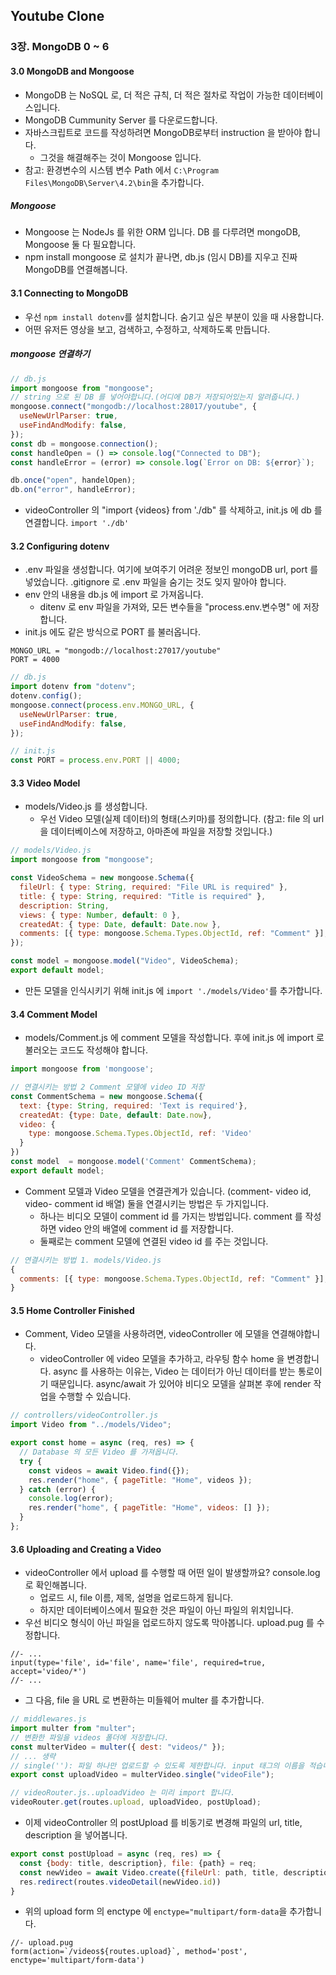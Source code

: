 ## Youtube Clone

### 3장. MongoDB 0 ~ 6

#### 3.0 MongoDB and Mongoose

- MongoDB 는 NoSQL 로, 더 적은 규칙, 더 적은 절차로 작업이 가능한 데이터베이스입니다.
- MongoDB Cummunity Server 를 다운로드합니다.
- 자바스크립트로 코드를 작성하려면 MongoDB로부터 instruction 을 받아야 합니다.
  - 그것을 해결해주는 것이 Mongoose 입니다.
- 참고: 환경변수의 시스템 변수 Path 에서 `C:\Program Files\MongoDB\Server\4.2\bin`을 추가합니다.

##### Mongoose

- Mongoose 는 NodeJs 를 위한 ORM 입니다. DB 를 다루려면 mongoDB, Mongoose 둘 다 필요합니다.
- npm install mongoose 로 설치가 끝나면, db.js (임시 DB)를 지우고 진짜 MongoDB를 연결해봅니다.

#### 3.1 Connecting to MongoDB

- 우선 `npm install dotenv`를 설치합니다. 숨기고 싶은 부분이 있을 때 사용합니다.
- 어떤 유저든 영상을 보고, 검색하고, 수정하고, 삭제하도록 만듭니다.

##### mongoose 연결하기

```javascript
// db.js
import mongoose from "mongoose";
// string 으로 된 DB 를 넣어야합니다.(어디에 DB가 저장되어있는지 알려줍니다.)
mongoose.connect("mongodb://localhost:28017/youtube", {
  useNewUrlParser: true,
  useFindAndModify: false,
});
const db = mongoose.connection();
const handleOpen = () => console.log("Connected to DB");
const handleError = (error) => console.log(`Error on DB: ${error}`);

db.once("open", handelOpen);
db.on("error", handleError);
```

- videoController 의 "import {videos} from './db" 를 삭제하고, init.js 에 db 를 연결합니다. `import './db'`

#### 3.2 Configuring dotenv

- .env 파일을 생성합니다. 여기에 보여주기 어려운 정보인 mongoDB url, port 를 넣었습니다. .gitignore 로 .env 파일을 숨기는 것도 잊지 말아야 합니다.
- env 안의 내용을 db.js 에 import 로 가져옵니다.
  - ditenv 로 env 파일을 가져와, 모든 변수들을 "process.env.변수명" 에 저장합니다.
- init.js 에도 같은 방식으로 PORT 를 불러옵니다.

```envp
MONGO_URL = "mongodb://localhost:27017/youtube"
PORT = 4000
```

```javascript
// db.js
import dotenv from "dotenv";
dotenv.config();
mongoose.connect(process.env.MONGO_URL, {
  useNewUrlParser: true,
  useFindAndModify: false,
});

// init.js
const PORT = process.env.PORT || 4000;
```

#### 3.3 Video Model

- models/Video.js 를 생성합니다.
  - 우선 Video 모델(실제 데이터)의 형태(스키마)를 정의합니다. (참고: file 의 url 을 데이터베이스에 저장하고, 아마존에 파일을 저장할 것입니다.)

```javascript
// models/Video.js
import mongoose from "mongoose";

const VideoSchema = new mongoose.Schema({
  fileUrl: { type: String, required: "File URL is required" },
  title: { type: String, required: "Title is required" },
  description: String,
  views: { type: Number, default: 0 },
  createdAt: { type: Date, default: Date.now },
  comments: [{ type: mongoose.Schema.Types.ObjectId, ref: "Comment" }],
});

const model = mongoose.model("Video", VideoSchema);
export default model;
```

- 만든 모델을 인식시키기 위해 init.js 에 `import './models/Video'`를 추가합니다.

#### 3.4 Comment Model

- models/Comment.js 에 comment 모델을 작성합니다. 후에 init.js 에 import 로 불러오는 코드도 작성해야 합니다.

```javascript
import mongoose from 'mongoose';

// 연결시키는 방법 2 Comment 모델에 video ID 저장
const CommentSchema = new mongoose.Schema({
  text: {type: String, required: 'Text is required'},
  createdAt: {type: Date, default: Date.now},
  video: {
    type: mongoose.Schema.Types.ObjectId, ref: 'Video'
  }
})
const model  = mongoose.model('Comment' CommentSchema);
export default model;
```

- Comment 모델과 Video 모델을 연결관계가 있습니다. (comment- video id, video- comment id 배열) 둘을 연결시키는 방법은 두 가지입니다.
  - 하나는 비디오 모델이 comment id 를 가지는 방법입니다. comment 를 작성하면 video 안의 배열에 comment id 를 저장합니다.
  - 둘째로는 comment 모델에 연결된 video id 를 주는 것입니다.

```javascript
// 연결시키는 방법 1. models/Video.js
{
  comments: [{ type: mongoose.Schema.Types.ObjectId, ref: "Comment" }];
}
```

#### 3.5 Home Controller Finished

- Comment, Video 모델을 사용하려면, videoController 에 모델을 연결해야합니다.
  - videoController 에 video 모델을 추가하고, 라우팅 함수 home 을 변경합니다. async 를 사용하는 이유는, Video 는 데이터가 아닌 데이터를 받는 통로이기 때문입니다. async/await 가 있어야 비디오 모델을 살펴본 후에 render 작업을 수행할 수 있습니다.

```javascript
// controllers/videoController.js
import Video from "../models/Video";

export const home = async (req, res) => {
  // Database 의 모든 Video 를 가져옵니다.
  try {
    const videos = await Video.find({});
    res.render("home", { pageTitle: "Home", videos });
  } catch (error) {
    console.log(error);
    res.render("home", { pageTitle: "Home", videos: [] });
  }
};
```

#### 3.6 Uploading and Creating a Video

- videoController 에서 upload 를 수행할 때 어떤 일이 발생할까요? console.log 로 확인해봅니다.
  - 업로드 시, file 이름, 제목, 설명을 업로드하게 됩니다.
  - 하지만 데이터베이스에서 필요한 것은 파일이 아닌 파일의 위치입니다.
- 우선 비디오 형식이 아닌 파일을 업로드하지 않도록 막아봅니다. upload.pug 를 수정합니다.

```pug
//- ...
input(type='file', id='file', name='file', required=true, accept='video/*')
//- ...
```

- 그 다음, file 을 URL 로 변환하는 미들웨어 multer 를 추가합니다.

```javascript
// middlewares.js
import multer from "multer";
// 변환한 파일을 videos 폴더에 저장합니다.
const multerVideo = multer({ dest: "videos/" });
// ... 생략
// single(''): 파일 하나만 업로드할 수 있도록 제한합니다. input 태그의 이름을 적습니다.
export const uploadVideo = multerVideo.single("videoFile");

// videoRouter.js..uploadVideo 는 미리 import 합니다.
videoRouter.get(routes.upload, uploadVideo, postUpload);
```

- 이제 videoController 의 postUpload 를 비동기로 변경해 파일의 url, title, description 을 넣어봅니다.

```javascript
export const postUpload = async (req, res) => {
  const {body: title, description}, file: {path} = req;
  const newVideo = await Video.create({fileUrl: path, title, description})
  res.redirect(routes.videoDetail(newVideo.id))
}
```

- 위의 upload form 의 enctype 에 `enctype="multipart/form-data`을 추가합니다.

```pug
//- upload.pug
form(action=`/videos${routes.upload}`, method='post', enctype='multipart/form-data')
```
